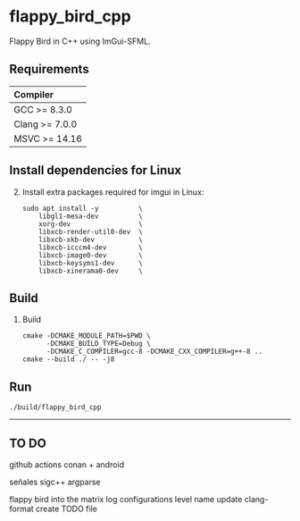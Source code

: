 # flappy_bird_cpp

Flappy Bird in C++ using ImGui-SFML.

## Requirements

| Compiler             | 
| :------------------- | 
| GCC >= 8.3.0         | 
| Clang >= 7.0.0       | 
| MSVC >= 14.16        | 


## Install dependencies for Linux

2. Install extra packages required for imgui in Linux:

    ```shell
    sudo apt install -y          \
        libgl1-mesa-dev          \
        xorg-dev                 \
        libxcb-render-util0-dev  \
        libxcb-xkb-dev           \
        libxcb-icccm4-dev        \
        libxcb-image0-dev        \
        libxcb-keysyms1-dev      \
        libxcb-xinerama0-dev     \
    ```

## Build

1. Build
   
    ````
    cmake -DCMAKE_MODULE_PATH=$PWD \
          -DCMAKE_BUILD_TYPE=Debug \
          -DCMAKE_C_COMPILER=gcc-8 -DCMAKE_CXX_COMPILER=g++-8 ..
    cmake --build ./ -- -j8
    ````

## Run 

    ./build/flappy_bird_cpp

---


## TO DO

github actions
conan + android

señales sigc++
argparse

flappy bird into the matrix
log configurations
   level
   name
update clang-format
create TODO file
